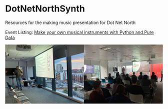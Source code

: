 # DotNetNorthSynth
Resources for the making music presentation for Dot Net North

Event Listing: [Make your own musical instruments with Python and Pure Data](https://www.meetup.com/DotNetNorth/events/287755955/)

![Rob Miles presenting at Auto Trader, Manchester](images/dot-net-north-september-2022.jpg)